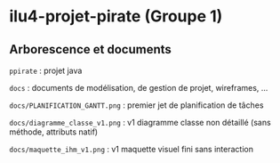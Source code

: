 # ilu4-projet-pirate (Groupe 1)

## Arborescence et documents
`ppirate` : projet java

`docs` : documents de modélisation, de gestion de projet, wireframes, ...

`docs/PLANIFICATION_GANTT.png` : premier jet de planification de tâches

`docs/diagramme_classe_v1.png` : v1 diagramme classe non détaillé (sans méthode, attributs natif)

`docs/maquette_ihm_v1.png` : v1 maquette visuel fini sans interaction
